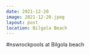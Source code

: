 ```yaml
---
date: 2021-12-20
image: 2021-12-20.jpeg
layout: post
location: Bilgola Beach
---
```


#nswrockpools at Bilgola beach
